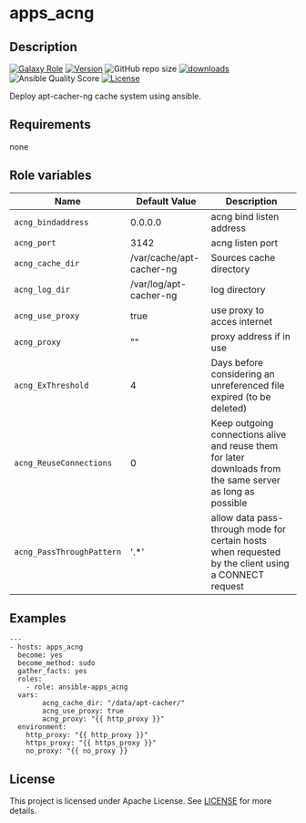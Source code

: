 # apps_acng

## Description

[![Galaxy Role](https://img.shields.io/badge/galaxy-apps_alerta-purple?style=flat)](https://galaxy.ansible.com/lotusnoir/apps_alerta)
[![Version](https://img.shields.io/github/release/lotusnoir/ansible-apps_acng.svg)](https://github.com/lotusnoir/ansible-apps_acng/releases/latest)
![GitHub repo size](https://img.shields.io/github/repo-size/lotusnoir/ansible-apps_acng?color=orange&style=flat)
[![downloads](https://img.shields.io/ansible/role/d/52300)](https://galaxy.ansible.com/lotusnoir/apps_alerta)
![Ansible Quality Score](https://img.shields.io/ansible/quality/52300)
[![License](https://img.shields.io/badge/license-Apache--2.0-brightgreen?style=flat)](https://opensource.org/licenses/Apache-2.0)


Deploy apt-cacher-ng cache system using ansible.

## Requirements

none

## Role variables

| Name                      | Default Value | Description                        |
| ------------------------- | ------------- | -----------------------------------|
| `acng_bindaddress`        | 0.0.0.0 | acng bind listen address |
| `acng_port`               | 3142 | acng listen port |
| `acng_cache_dir`          | /var/cache/apt-cacher-ng | Sources cache directory |
| `acng_log_dir`            | /var/log/apt-cacher-ng | log directory |
| `acng_use_proxy`          | true | use proxy to acces internet |
| `acng_proxy`              | "" | proxy address if in use |
| `acng_ExThreshold`        | 4 | Days before considering an unreferenced file expired (to be deleted) |
| `acng_ReuseConnections`   | 0 | Keep outgoing connections alive and reuse them for later downloads from the same server as long as possible |
| `acng_PassThroughPattern` | '.*' | allow data pass-through mode for certain hosts when requested by the client using a CONNECT request |

## Examples

	---
	- hosts: apps_acng
	  become: yes
	  become_method: sudo
	  gather_facts: yes
	  roles:
	    - role: ansible-apps_acng
	  vars:
            acng_cache_dir: "/data/apt-cacher/"
            acng_use_proxy: true
            acng_proxy: "{{ http_proxy }}"
	  environment: 
	    http_proxy: "{{ http_proxy }}"
	    https_proxy: "{{ https_proxy }}"
	    no_proxy: "{{ no_proxy }}


## License

This project is licensed under Apache License. See [LICENSE](/LICENSE) for more details.
